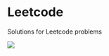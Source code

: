 # Leetcode
Solutions for Leetcode problems

![](https://leetcard.jacoblin.cool/Sree_Govind__10?ext=heatmap)
